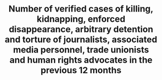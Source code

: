 ---
data_non_statistical: true
goal_meta_link: http://unstats.un.org/sdgs/files/metadata-compilation/Metadata-Goal-16.pdf
graph: null
graph_title: Number of verified cases of killing, kidnapping, enforced disappearance,
  arbitrary detention and torture of journalists, associated media personnel, trade
  unionists and human rights advocates in the previous 12 months
graph_type: null
has_metadata: true
indicator: 16.10.1
indicator_definition: For this indicator, killing includes intentional homicide and
  other arbitrary deprivation of life, as formulated in Article 6(1) ICCPR. Enforced
  disappearance is defined as the arrest, detention, abduction or any other form of
  deprivation of liberty, followed by a refusal to acknowledge the deprivation of
  liberty or by concealment of the fate or whereabouts of the disappeared person,
  which place such a person outside the protection of the law (International Convention
  for the Protection of All Persons from Enforced Disappearance, adapted to account
  for disappearances perpetrated by non-State actors). Arbitrary detention is detention
  without due process and safeguards, as outlined in Article 9(1) ICCPR. Torture means
  any act by which severe pain or suffering, whether physical or mental, is intentionally
  inflicted on a person for such purposes as obtaining from him or a third person
  information or a confession, punishing him for an act he or a third person has committed
  or is suspected of having committed, or intimidating or coercing him or a third
  person, or for any reason based on discrimination of any kind, when such pain or
  suffering is inflicted by or at the instigation of or with the consent or acquiescence
  of a public official or other person acting in an official capacity (Convention
  against Torture). Assault means physical attack against the body of another person
  resulting in serious bodily injury. Human rights defenders is a term used to describe
  people who, individually or with others, act to promote or protect human rights.
  Human rights defenders are identified above all by what they do and it is through
  a description of their actions and of some of the contexts in which they work that
  the term can best be explained. The definition of human rights defenders may include
  journalists and trade unionists, but each individual case is counted only once.
  Other examples may include a student campaigning to end torture in prisons, a politician
  who takes a stand against endemic corruption or witnesses in court cases on human
  rights abuses. Journalists cover 'journalists, media workers and social media producers
  who generate a significant amount of public-interest journalism.' This concepualisation,
  has been agreed by UNESCO Member States, and could include a wide range of actors,
  including professional full-time reporters and analysts, foreign correspondents
  and local journalists, as well as bloggers and other social media producers who
  engage in forms of self-publication in print, on the Internet or elsewhere, journalists
  from 'traditional media' and those who work across multiple media. The term "trade
  unionist" refers to an individual employed or accredited by a trade union, and other
  elected representatives of workers, including workers in the informal sector. The
  indicator is calculated as the total number of reported cases of killing, disappearance,
  arbitrary detention, assault and torture of journalists, trade unionists or human
  rights defenders during the reporting period which are verified by an independent
  entity (in this case OHCHR and UNESCO).
indicator_name: Number of verified cases of killing, kidnapping, enforced disappearance,
  arbitrary detention and torture of journalists, associated media personnel, trade
  unionists and human rights advocates in the previous 12 months
indicator_sort_order: 16-10-01
indicator_variable: null
layout: indicator
permalink: /16-10-1/
published: true
rationale_interpretation: "Data on human rights violations committed against journalist,\
  \ trade unionists and human rights defenders is required to know if fundamental\
  \ freedoms, including the right to freedom of opinion and expression, which includes\
  \ the right to receive information, and the right to freedom of peaceful assembly\
  \ and of association are protected in accordance with international law. The State\
  \ is obliged to respect the human rights of all persons under its jurisdiction,\
  \ in that it must refrain from infringement on rights, as well as an obligation\
  \ to protect individuals against acts of third parties. The indicator therefore\
  \ measures all such cases, but where the killing, disappearance, detention, assault\
  \ or torture is perpetrated by an agent of the State or any other person acting\
  \ under government authority or with its complicity, tolerance or acquiescence,\
  \ or where the State fails to adequately investigate, punish or redress an offence\
  \ committed by a third party, this will constitute a violation of human rights.\
  \ \nKilling, disappearance, arbitrary detention, assault and torture of journalists,\
  \ trade unionists or human rights defenders may have a chilling effect on freedom\
  \ of expression and other fundamental freedoms. In order to have a full picture\
  \ of the extent of protection of fundamental freedoms, it is advisable to also have\
  \ a basket of indicators at national level including on access to information, other\
  \ aspects of the rights to freedom of opinion and expression and freedom of assembly\
  \ and association, notably the right to communicate with international human rights\
  \ mechanisms, and other types of human rights violations often committed against\
  \ journalists, trade unionists and human rights defenders, which may include intimidation,\
  \ harassment, prosecution, defamation, and restricting mobility."
reporting_status: notstarted
sdg_goal: 16
source_active_1: true
source_notes_1: null
source_title_1: null
target: Ensure public access to information and protect fundamental freedoms, in accordance
  with national legislation and international agreements.
target_id: '16.1'
title: Number of verified cases of killing, kidnapping, enforced disappearance, arbitrary
  detention and torture of journalists, associated media personnel, trade unionists
  and human rights advocates in the previous 12 months
un_custodial_agency: 'OHCHR  (Partnering Agencies: ILO, UNESCO-UIS)'
un_designated_tier: '2'
variable_description: null
variable_notes: null
---